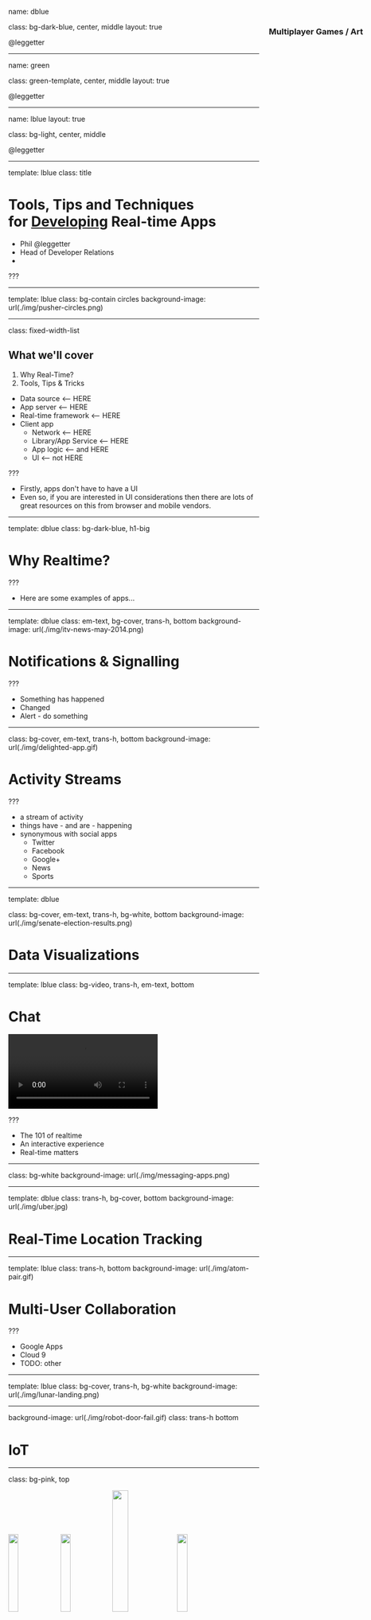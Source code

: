 name: dblue

class: bg-dark-blue, center, middle
layout: true

<span class="twitter_id">@leggetter</span>

---

name: green

class: green-template, center, middle
layout: true

<span class="twitter_id">@leggetter</span>

---

name: lblue
layout: true

class: bg-light, center, middle

<span class="twitter_id">@leggetter</span>

---

template: lblue
class: title

# Tools, Tips and Techniques<br />for <span style="text-decoration: underline;">Developing</span> Real-time Apps

* <span class="speaker">Phil @leggetter</span>
* <span class="speaker-job-title">Head of Developer Relations</span>
* <span class="speaker-pusher-logo"></span>

???

---

template: lblue
class: bg-contain circles
background-image: url(./img/pusher-circles.png)

---

class: fixed-width-list

## What we'll cover

1. Why Real-Time?
2. Tools, Tips & Tricks

* Data source <-- HERE
* App server <-- HERE
* Real-time framework <-- HERE
* Client app
  * Network <-- HERE
  * Library/App Service <-- HERE
  * App logic <-- and HERE
  * UI <-- not HERE

???

* Firstly, apps don't have to have a UI
* Even so, if you are interested in UI considerations then there are lots of great resources on this from browser and mobile vendors.

---

template: dblue
class: bg-dark-blue, h1-big

# Why Realtime?

???

* Here are some examples of apps...

---

template: dblue
class: em-text, bg-cover, trans-h, bottom
background-image: url(./img/itv-news-may-2014.png)

# Notifications & Signalling

???

* Something has happened
* Changed
* Alert - do something

---

class: bg-cover, em-text, trans-h, bottom
background-image: url(./img/delighted-app.gif)

# Activity Streams

???

* a stream of activity
* things have - and are - happening
* synonymous with social apps
  * Twitter
  * Facebook
  * Google+
  * News
  * Sports

---

template: dblue

class: bg-cover, em-text, trans-h, bg-white, bottom
background-image: url(./img/senate-election-results.png)

# Data Visualizations

---

template: lblue
class: bg-video, trans-h, em-text, bottom

# Chat

<video id="video" autoplay="true" loop="true">
  <source src="./img/pie.mp4" type="video/mp4">
</video>

???

* The 101 of realtime
* An interactive experience
* Real-time matters

---

class: bg-white
background-image: url(./img/messaging-apps.png)

---

template: dblue
class: trans-h, bg-cover, bottom
background-image: url(./img/uber.jpg)

# Real-Time Location Tracking

---

template: lblue
class: trans-h, bottom
background-image: url(./img/atom-pair.gif)

# Multi-User Collaboration

???

* Google Apps
* Cloud 9
* TODO: other

---

template: lblue
class: bg-cover, trans-h, bg-white
background-image: url(./img/lunar-landing.png)

<h3 style="position: absolute; top: 2%; right: 2%; display: inline-block";>
  Multiplayer Games / Art
</h3>

---

background-image: url(./img/robot-door-fail.gif)
class: trans-h bottom

# IoT

---

class: bg-pink, top

<img width="20%" src="./img/facebook.png" />
<img width="20%" src="./img/uservoice.png" />
<img width="25%" src="./img/google-docs.png" />
<img width="20%" src="./img/uber.png" />

--

# Users expect a real-time UX

--

# Without a real-time UX your app appears broken

---

template: dblue
class: h1-big

# Tools, Tips and Techniques for Developing Real-time Apps

---

## The Anatomy of a Real-Time App

* Data source
* App server
* Real-time framework
* Client app

???

Whilst there's not one true anantomy for a real-time application the majorify of these applications consist of sources of data, maybe from database or 3rd party APIs, one or more applications servers glue all other components together, a real-time framework to deal with your real-time data delivery and functionality, and clients that interact with the real-time framework, and potentially the application server.

---

template: dblue
class: h1-big

# Where does real-time data come from?

---

* Data source <- Here
* App server
* Real-time framework
* Client app

???

Other systems that ultimately interact with with your application server. Databases, message queues, 3rd party services and anything that interacts with web endpoints that your application server exposes.

---

* Data source
* App server <- Not Here
* Real-time framework
* Client app

???

This is open for debate.

But generally, the application server won't be the source of the real-time data - the real-time events. But it will be the organ within your living breathing real-time system that orchestrates the dataflow between the components.

---

* Data source
* App server
* Real-time framework <- Here
* Client app

???

Your real-time framework is all about real-time data.
* It handles incoming and outgoing data.
* e.g. connections, subscriptions to data, data synchronisation events, over-the-wire method and function calls
* Use case specific events e.g. user presence events (online/offline) or events for chat functionality
* It will also likely provide access to a number of events specific
to the functionality it offers

---

* Data source
* App server
* Real-time framework
* Client app <- Here

???

Each interaction with the application from the user is a real-time event with associated real-time data. Which of those events is important and should be acted upon depends on your application requirements.

---

class: bg-pink tip

## When designing & building real-time apps, always think about how the **decisions** you're making - **anywhere** in your architecture - will **impact** the **client app**.

???

Anywhere in your real-time application architecture.

---

* Data source
* App server
* Real-time framework
* Client app

Tools, Tips & Tricks - from left to right

???

Now that we've truely set the scene, let's make our way through the components in this real-time application and identify the tools, tips & tricks that I've found are really useful as we develop our app.

---

## Consuming Data Sources

* Data source
  * <-- Here (needs arrow showing app consuming data sources)
* App server 
* Real-time framework
* Client app

???

When building real-time applications you quite frequently get data from 3rd party components.

* APIs/Services
* Databases
* Queues

There are a lot of potential places where this real-time data can comes from.

---

class: bg-white fixed-width-list trans-h em-text top
background-image: url(img/apps-with-realtime-apis.png)

???

Not only are there lots of options, but they also deliver it in various forms.

--

# WebHooks
--

# HTTP Streaming
--

# WebSocket

---

class: bg-video, trans-h, em-text, bottom

## Example: The Twitter Streaming API<br /><small>Waiting for data...</small>

<video loop="true">
  <source src="./img/twitter-where-is-the-data.mp4" type="video/mp4">
</video>

--
play_video:

---

class: bg-video, trans-h, em-text, bottom

## Example: The Twitter Streaming API<br /><small>Sometimes there's just too much...</small>

<video loop="true">
  <source src="./img/twitter-lots-of-data.mp4" type="video/mp4">
</video>

--
play_video: 

---

class: top

## Problem:

You can seldom control what the data source sends and when it sends it. Even it you can, it can be tedious to trigger test data.

???

The problem: makes the development phase really difficult.

--

## Solution:

Capture & replay

---

## WebSocket / HTTP Streaming

???

HTTP Streaming and WebSocket connections are persistent connections that potentially provide a constant stream of data from the data source.

--

* Data source
  * <-- You could try a proxy here. But I've not had much success.
  * <-- Instead, capturing incoming data in a log.
* App server <-- Here
* Real-time framework
* Client app

---

class: top fixed-width-list

## WebHooks

???

WebHooks are HTTP callbacks from one server to another. They're triggered when one server has data that it wants to send to another, normally via a `POST` request.

--

Lots of options available

* [Forward](https://forwardhq.com/)
* [Finch](https://meetfinch.com/)
* [UltraHook](http://www.ultrahook.com/)
* [localtunnel.me](http://localtunnel.me/)
* [pagekite](https://pagekite.net/)
--

* [ngrok](https://ngrok.com/) -- *use ngrok*

---

**TODO: Simple ngrok demo/video**

---

class: bg-pink

## It's all fine and well saying to capture & replay the data. But...

## You said, **always think about the client**! What about the client?

---

## Web, mobile and other devices are amazing. But **the server is your real-time work-horse**. It should still do the vast majority of data processing and decision making.

---

## Processing

* Queries
* Transformations

???

What other processing? What about IDML (DataSift)?

---

# Data Payload

---

<pre style="height: 100%; overflow: auto;">
<code class="json hljs remark-code" data-contents="./assets/tweet.json">
</code></pre>

???

Here's what a standard tweet JSON looks like. Do I really want to send all this over the wire? It ultimately has to be converted from bytes or a string and parsed into a an object before the client can do anything with it. The larger it is the more work the client has to do.

---

class: tip

## Only send the data that is required

???

Once you've applied the queries or transformations you should only send the data to the client that it needs and is going to use.

---

## Send and initial image, then deltas

* Maintain an image of the current state of data
* Generate deltas by applying a diff of the update against the image

---

## Format data for the client

* Further reducing processing on the client

---

class: bg-video, trans-h, em-text, top
play_video:

## Example: Streaming Tweets to a UI<br /><small>Non-Existent-UX</small>

<video loop="true">
  <source src="./img/streaming-tweets-in-ui.mp4" type="video/mp4">
</video>

---

## Control the frequency of updates

* The client needs to handle, potentially do some small amount of processing and show that update in the UI
* Will a human even see the update?
  * see: http://www.pubnub.com/blog/how-fast-is-realtime-human-perception-and-technology/
  
---

## Batch messages

---

* Data source
* App server
* Real-time framework **<-- Here**
* Client app

---

## What's going in? What's going out?

## You need visibility.

* connections
* subscriptions
* messages
* presence

---

**TODO: Pusher Debug Console Demo**

---

## We need better tools for this

**TODO: reach out to @zimbatm & @hpoom about real-time logging solutions**

---

* Data source
* App server
* Real-time framework
  *  **<-- Here**
* Client app

---

## Connectivity

---

## Soon you won't be able to go to the bathroom<small><sup>†</sup></small> without SSL. So use it all the time - including in development.

<small><sup>†</sup> erm, I mean use HTTP/2 or ServiceWorker or any future web tech</small>

---

## You need SSL for networks with proxies and firewalls. In particular, mobile networks.

---

## Use the most appropriate transport for your client

**TODO: Diagram**

* TCP/UDP
* HTTP
* WebSocket

---

## Use the right real-time protocol for your app

**TODO: communication patterns on top of transports diagram**

---

* Data source
* App server
* Real-time framework
* Client app **<-- Here**

---

## Client Breakdown

* Data source
* App server
* Real-time framework
* Client app
  * Network
  * Library/App Service
  * App logic
  * UI

---

* Data source
* App server
* Real-time framework
* Client app
  * Network
  * Library/App Service <-- HERE
  * App logic
  * UI

---

## We're doing everything we can to make things easy for the client

* Payload - focused & minimal
* Image + Deltas
* Formatted - reduce processing
* Batched - update frequency

---

## Monitor Client Performance

---

## Latency

* Publish and Receive timestamps.
* Be aware of system clock offsets.

---

## Message backlog

**TODO: diagram**

---

## Throttle updates

* Feed that back to the server

---

## RESET

* If things get bad, reset

---

* Data source
* App server
* Real-time framework
* Client app
  * Network
  * Library/App Service
    *  <-- HERE
  * App logic
  * UI

???

The point of integration between the real-time tech and your application.

---

## We've covered a Lots

* Data Sources - you can't control the data
* Data considerations: processing, payload, batching etc.
* Connectivity - transports & protocols
* Monitoring client performance

---

**TODO: picture of Ben's FOWA London 2015 talk**

How did Ben build this?

---

## Problem:

All these things to consider and I just want to build a real-time feature!

## Solution:

Use a service/library abstraction. Mock out data and connectivity events.

---

## Use a service/library abstraction

* Angular Services
* Ember Services
* Write your own

---

## Write your own fake service implementations

**TODO: example**

---

## Bonus: Abstractions enable change

---

* App server
* Real-time framework
* Client app
  * Network
  * Library/App Service
  * App logic <-- HERE (and below)
  * UI

---

## You've done the hard work!

* Data:
  * Small payloads
  * Minimal processing
  * Easy to fake
* Connectivity:
  * Handled for you
  * Easy to fake

## You can focus on the real-time functionality

---

## Browser Developer Tools are Great!

* Performance Monitoring
* UI rendering
* Look at these Resources
* Follow these people

---

class: bg-pink

# SUMMARY

---

class: fixed-width-list

# Resources

* [Real-time Tech Guide](http://j.mp/realtime-tech-guide)

---

class: title

## Tools, Tips and Techniques<br />for Developing Real-time Apps

### Questions?

* <span class="speaker">Phil @leggetter</span>
* <span class="speaker-job-title">Head of Developer Relations</span>
* <span class="speaker-pusher-logo"></span>
